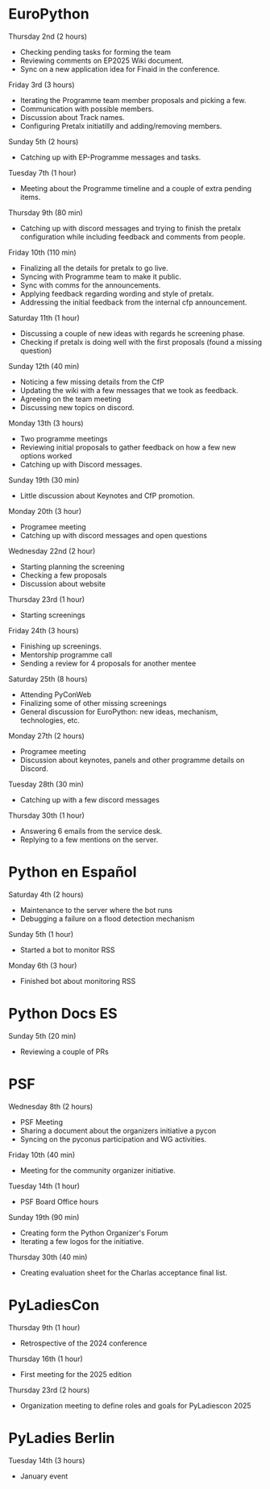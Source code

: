 # EuroPython

Thursday 2nd (2 hours)

* Checking pending tasks for forming the team
* Reviewing comments on EP2025 Wiki document.
* Sync on a new application idea for Finaid in the conference.

Friday 3rd (3 hours)

* Iterating the Programme team member proposals and picking a few.
* Communication with possible members.
* Discussion about Track names.
* Configuring Pretalx initiatilly and adding/removing members.

Sunday 5th (2 hours)

* Catching up with EP-Programme messages and tasks.

Tuesday 7th (1 hour)

* Meeting about the Programme timeline and a couple of extra pending items.

Thursday 9th (80 min)

* Catching up with discord messages and trying to finish the pretalx
  configuration while including feedback and comments from people.

Friday 10th (110 min)

* Finalizing all the details for pretalx to go live.
* Syncing with Programme team to make it public.
* Sync with comms for the announcements.
* Applying feedback regarding wording and style of pretalx.
* Addressing the initial feedback from the internal cfp announcement.

Saturday 11th (1 hour)

* Discussing a couple of new ideas with regards he screening phase.
* Checking if pretalx is doing well with the first proposals (found a missing
    question)

Sunday 12th (40 min)

* Noticing a few missing details from the CfP
* Updating the wiki with a few messages that we took as feedback.
* Agreeing on the team meeting
* Discussing new topics on discord.

Monday 13th (3 hours)

* Two programme meetings
* Reviewing initial proposals to gather feedback on how a few new options
    worked
* Catching up with Discord messages.

Sunday 19th (30 min)

* Little discussion about Keynotes and CfP promotion.

Monday 20th (3 hour)

* Programee meeting
* Catching up with discord messages and open questions

Wednesday 22nd (2 hour)

* Starting planning the screening
* Checking a few proposals
* Discussion about website

Thursday 23rd (1 hour)

* Starting screenings

Friday 24th (3 hours)

* Finishing up screenings.
* Mentorship programme call
* Sending a review for 4 proposals for another mentee

Saturday 25th (8 hours)

* Attending PyConWeb
* Finalizing some of other missing screenings
* General discussion for EuroPython: new ideas, mechanism, technologies, etc.

Monday 27th (2 hours)

* Programee meeting
* Discussion about keynotes, panels and other programme details on Discord.

Tuesday 28th (30 min)

* Catching up with a few discord messages

Thursday 30th (1 hour)

* Answering 6 emails from the service desk.
* Replying to a few mentions on the server.

# Python en Español

Saturday 4th (2 hours)

* Maintenance to the server where the bot runs
* Debugging a failure on a flood detection mechanism

Sunday 5th (1 hour)

* Started a bot to monitor RSS

Monday 6th (3 hour)

* Finished bot about monitoring RSS

# Python Docs ES

Sunday 5th (20 min)

* Reviewing a couple of PRs

# PSF

Wednesday 8th (2 hours)

* PSF Meeting
* Sharing a document about the organizers initiative a pycon
* Syncing on the pyconus participation and WG activities.

Friday 10th (40 min)

* Meeting for the community organizer initiative.

Tuesday 14th (1 hour)

* PSF Board Office hours

Sunday 19th (90 min)

* Creating form the Python Organizer's Forum
* Iterating a few logos for the initiative.

Thursday 30th (40 min)

* Creating evaluation sheet for the Charlas acceptance final list.

# PyLadiesCon

Thursday 9th (1 hour)

* Retrospective of the 2024 conference

Thursday 16th (1 hour)

* First meeting for the 2025 edition

Thursday 23rd (2 hours)

* Organization meeting to define roles and goals for PyLadiescon 2025

# PyLadies Berlin

Tuesday 14th (3 hours)

* January event
